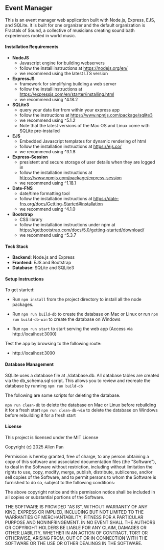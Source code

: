 ##  Event Manager ##
This is an event manager web application built with Node.js, Express, EJS, and SQLite. It is built for one organizer and the default organization is Fractals of Sound, a collective of musicians creating sound bath experiences rooted in world music.

#### Installation Requirements ####

* **NodeJS** 
    - Javascript engine for building webservers
    - follow the install instructions at https://nodejs.org/en/
    - we recommend using the latest LTS version
* **ExpressJS**
    - framework for simplifying building a web server
    - follow the install instructions at https://expressjs.com/en/starter/installing.html
    - we recommend using ^4.18.2
* **SQLite3** 
    - query your data tier from within your express app
    - follow the instructions at https://www.npmjs.com/package/sqlite3
    - we recommend using ^5.1.2
    - Note that the latest versions of the Mac OS and Linux come with SQLite pre-installed
* **EJS**
    - Embedded Javascript templates for dynamic rendering of html
    - follow the installation instructions at https://ejs.co/
    - we recommend using ^3.1.8
* **Express-Session**
    - presistent and secure storage of user details when they are logged in
    - follow the installation instructions at https://www.npmjs.com/package/express-session
    - we recommend using ^1.18.1
* **Date-FNS**
    - date/time formatting tool
    - follow the installation instructions at https://date-fns.org/docs/Getting-Started#installation
    - we recommend using ^4.1.0
* **Bootstrap**
    - CSS library
    - follow the installation instructions under npm at https://getbootstrap.com/docs/5.0/getting-started/download/
    - we recommend using ^5.3.7

#### Teck Stack ####
* **Backend**: Node.js and Express
* **Frontend**: EJS and Bootstrap 
* **Database**: SQLite and SQLite3


#### Setup Instructions ####

To get started:

* Run ```npm install``` from the project directory to install all the node packages.

* Run ```npm run build-db``` to create the database on Mac or Linux 
or run ```npm run build-db-win``` to create the database on Windows

* Run ```npm run start``` to start serving the web app (Access via http://localhost:3000)

Test the app by browsing to the following route:

* http://localhost:3000

#### Database Management ####

SQLite uses a database file at ./database.db. All database tables are created via the db_schema.sql script. This allows you to review and recreate the database by running ```npm run build-db```

The following are some scripts for deleting the database.

```npm run clean-db``` to delete the database on Mac or Linux before rebuilding it for a fresh start
```npm run clean-db-win``` to delete the database on Windows before rebuilding it for a fresh start

#### License ####
This project is licensed under the MIT License

Copyright (c) 2025 Allen Pan

Permission is hereby granted, free of charge, to any person obtaining a copy
of this software and associated documentation files (the "Software"), to deal
in the Software without restriction, including without limitation the rights
to use, copy, modify, merge, publish, distribute, sublicense, and/or sell
copies of the Software, and to permit persons to whom the Software is
furnished to do so, subject to the following conditions:

The above copyright notice and this permission notice shall be included in all
copies or substantial portions of the Software.

THE SOFTWARE IS PROVIDED "AS IS", WITHOUT WARRANTY OF ANY KIND, EXPRESS OR
IMPLIED, INCLUDING BUT NOT LIMITED TO THE WARRANTIES OF MERCHANTABILITY,
FITNESS FOR A PARTICULAR PURPOSE AND NONINFRINGEMENT. IN NO EVENT SHALL THE
AUTHORS OR COPYRIGHT HOLDERS BE LIABLE FOR ANY CLAIM, DAMAGES OR OTHER
LIABILITY, WHETHER IN AN ACTION OF CONTRACT, TORT OR OTHERWISE, ARISING FROM,
OUT OF OR IN CONNECTION WITH THE SOFTWARE OR THE USE OR OTHER DEALINGS IN THE
SOFTWARE.
